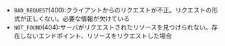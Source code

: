 - `BAD_REQUEST`(400):クライアントからのリクエストが不正。リクエストの形式が正しくない。必要な情報が欠けている
- `NOT_FOUND`(404):サーバがリクエストされたリソースを見つけられない。存在しないエンドポイント、リソースをリクエストした場合
